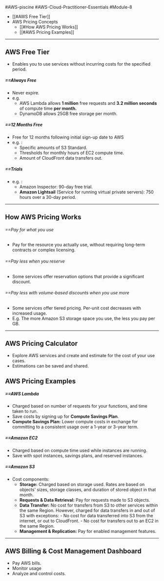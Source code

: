 #AWS-piscine #AWS-Cloud-Practitioner-Essentials #Module-8

- [[#AWS Free Tier]]
- AWS Pricing Concepts
	- [[#How AWS Pricing Works]]
	- [[#AWS Pricing Examples]]

---
## AWS Free Tier
- Enables you to use services without incurring costs for the specified period.
##### ==Always Free
- Never expire.
- e.g.
	- AWS Lambda allows **1 million** free requests and **3.2 million seconds** of compute time **per month.**
	- DynamoDB allows 25GB free storage per month.
##### ==12 Months Free
- Free for 12 months following initial sign-up date to AWS
- e.g. :
	- Specific amounts of S3 Standard.
	- Thresholds for monthly hours of EC2 compute time.
	- Amount of CloudFront data transfers out.
##### ==Trials
- e.g. :
	- Amazon Inspector: 90-day free trial.
	- **Amazon Lightsail** (Service for running virtual private servers): 750 hours over a 30-day period.

-----
## How AWS Pricing Works
###### ==Pay for what you use
- Pay for the resource you actually use, without requiring long-term contracts or complex licensing.
###### ==Pay less when you reserve
- Some services offer reservation options that provide a significant discount.
###### ==Pay less with volume-based discounts when you use more
- Some services offer tiered pricing. Per-unit cost decreases with increased usage.
- E.g. The more Amazon S3 storage space you use, the less you pay per GB.

----
## AWS Pricing Calculator
- Explore AWS services and create and estimate for the cost of your use cases.
- Estimations can be saved and shared.

## AWS Pricing Examples
##### ==AWS Lambda
- Charged based on number of requests for your functions, and time taken to run.
- Save costs by signing up for **Compute Savings Plan**.
- **Compute Savings Plan:** Lower compute costs in exchange for committing to a consistent usage over a 1-year or 3-year term.
##### ==Amazon EC2
- Charged based on compute time used while instances are running.
- Save with spot instances, savings plans, and reserved instances.
##### ==Amazon S3
- Cost components:
	- **Storage:** Charged based on storage used. Rates are based on objects' sizes, storage classes, and duration of stored object in that month.
	- **Requests & Data Retrieval:** Pay for requests made to S3 objects.
	- **Data Transfer:** No cost for transfers from S3 to other services within the same Region. However, charged for data transfers in and out of S3 with exceptions:
			- No cost for data transferred into S3 from the internet, or out to CloudFront.
			- No cost for transfers out to an EC2 in the same Region.
	- **Management & Replication:** Pay for enabled management features.

---------
## AWS Billing & Cost Management Dashboard
- Pay AWS bills.
- Monitor usage
- Analyze and control costs.